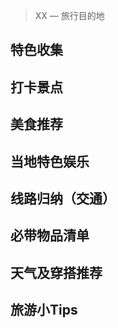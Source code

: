 > XX — 旅行目的地
>

## 特色收集





## 打卡景点



## 美食推荐



## 当地特色娱乐



## 线路归纳（交通）



## 必带物品清单



## 天气及穿搭推荐



## 旅游小Tips
